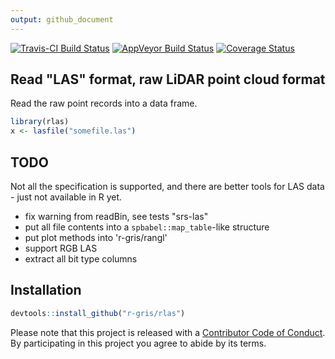 ```yaml
---
output: github_document
---
```


<!-- README.md is generated from README.Rmd. Please edit that file -->
[![Travis-CI Build Status](https://travis-ci.org/r-gris/rlas.svg?branch=master)](https://travis-ci.org/r-gris/rlas)
[![AppVeyor Build Status](https://ci.appveyor.com/api/projects/status/github/r-gris/rlas?branch=master&svg=true)](https://ci.appveyor.com/project/r-gris/rlas)
[![Coverage Status](https://img.shields.io/codecov/c/github/r-gris/rlas/master.svg)](https://codecov.io/github/r-gris/rlas?branch=master)

  


## Read "LAS" format, raw LiDAR point cloud format

Read the raw point records into a data frame. 



```r
library(rlas)
x <- lasfile("somefile.las")

```

## TODO 

Not all the specification is supported, and there are better tools for LAS data - just not available in R yet. 

* fix warning from readBin, see tests "srs-las"
* put all file contents into a `spbabel::map_table`-like structure
* put plot methods into 'r-gris/rangl'
* support RGB LAS
* extract all bit type columns




## Installation


```r
devtools::install_github("r-gris/rlas")
```



Please note that this project is released with a [Contributor Code of Conduct](CONDUCT.md). By participating in this project you agree to abide by its terms. 
